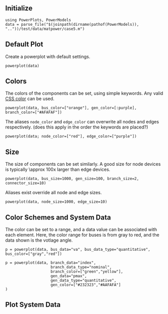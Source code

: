 ## Initialize
```@example power_data
using PowerPlots, PowerModels
data = parse_file("$(joinpath(dirname(pathof(PowerModels)), ".."))/test/data/matpower/case5.m")
```

## Default Plot
Create a powerplot with default settings.
```@example power_data
powerplot(data)
```

## Colors
The colors of the components can be set, using simple keywords. Any valid [CSS color](https://developer.mozilla.org/en-US/docs/Web/CSS/color_value) can be used.
```@example power_data
powerplot(data, bus_color=["orange"], gen_color=[:purple], branch_color=["#AFAFAF"])
```

The aliases `node_color` and `edge_color` can overwrite all nodes and edges respectively. (does this apply in the order the keywords are placed?)

```@example power_data
powerplot(data; node_color=["red"], edge_color=["purple"])
```

## Size
The size of components can be set similarly.  A good size for node devices is typically \approx 100x larger than edge devices.
```@example power_data
powerplot(data, bus_size=1000, gen_size=100, branch_size=2, connector_size=10)
```

Aliases exist override all node and edge sizes.
```@example power_data
powerplot(data, node_size=1000, edge_size=10)
```

## Color Schemes and System Data
The color can be set to a range, and a data value can be associated with each element.  Here, the color range for buses is from gray to red, and the data shown is the votlage angle.

```@example power_data
p = powerplot(data, bus_data="va", bus_data_type="quantitative", bus_color=["gray","red"])
```

```@example power_data
p = powerplot(data, branch_data="index",
                    branch_data_type="nominal",
                    branch_color=["green","yellow"],
                    gen_data="pmax",
                    gen_data_type="quantitative",
                    gen_color=["#232323","#AAFAFA"]
)
```

## Plot System Data
